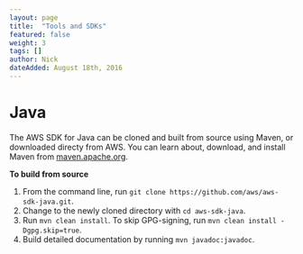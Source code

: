 ```yaml
---
layout: page
title:  "Tools and SDKs"
featured: false
weight: 3
tags: []
author: Nick
dateAdded: August 18th, 2016
---
```


# Java

The AWS SDK for Java can be cloned and built from source using Maven, or downloaded directy from AWS. You can learn about, download, and install Maven from [maven.apache.org](https://maven.apache.org/).

**To build from source**

1. From the command line, run `git clone https://github.com/aws/aws-sdk-java.git`.
2. Change to the newly cloned directory with `cd aws-sdk-java`.
3. Run `mvn clean install`.  To skip GPG-signing, run `mvn clean install -Dgpg.skip=true`.
4. Build detailed documentation by running `mvn javadoc:javadoc`.
